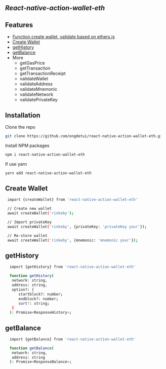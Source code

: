 ## _React-native-action-wallet-eth_

## Features

- [Function create wallet, validate based on ethers.js](#installation)
- [Create Wallet](#create-wallet)
- [getHistory](#gethistory)
- [getBalance](#getbalance)
- More
  - getGasPrice
  - getTransaction
  - getTransactionReceipt
  - validateWallet
  - validateAddress
  - validateMnemonic
  - validateNetwork
  - validatePrivateKey

## Installation

Clone the repo

```sh
git clone https://github.com/ongdetui/react-native-action-wallet-eth.git
```

Install NPM packages

```sh
npm i react-native-action-wallet-eth
```

If use yarn

```sh
yarn add react-native-action-wallet-eth
```

## Create Wallet

```sh
 import {createWallet} from 'react-native-action-wallet-eth'

 // Create new wallet
 await createWallet('rinkeby');

 // Import privateKey
 await createWallet('rinkeby', {privateKey: 'privateKey your'});

 // Re-store wallet
 await createWallet('rinkeby', {mnemonic: 'mnemonic your'});
```

## getHistory

```sh
  import {getHistory} from 'react-native-action-wallet-eth'

  function getHistory(
   network: string,
   address: string,
   option?: {
      startblock?: number;
      endblock?: number;
      sort?: string;
   }
  ): Promise<ResponseHistory>;
```

## getBalance

```sh
  import {getBalance} from 'react-native-action-wallet-eth'

  function getBalance(
   network: string,
   address: string
  ): Promise<ResponseBalance>;
```